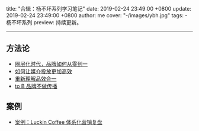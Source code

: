 title: "合辑：杨不坏系列学习笔记"
date: 2019-02-24 23:49:00 +0800
update: 2019-02-24 23:49:00 +0800
author: me
cover: "-/images/ybh.jpg"
tags:
    - 杨不坏系列
preview: 持续更新。

---

## 方法论

* [圈层化时代，品牌如何从零到一](./zero.html)
* [如何让媒介投放更加高效](./media.html)
* [重新理解品效合一](./effect.html)
* [to B 品牌不做传播](./tob.html)

## 案例

* [案例：Luckin Coffee 体系化营销复盘](./luckin.html)
